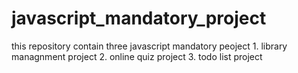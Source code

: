 # javascript_mandatory_project

 this repository contain three javascript mandatory peoject
     1. library managnment project
     2. online quiz project
     3. todo list project
     